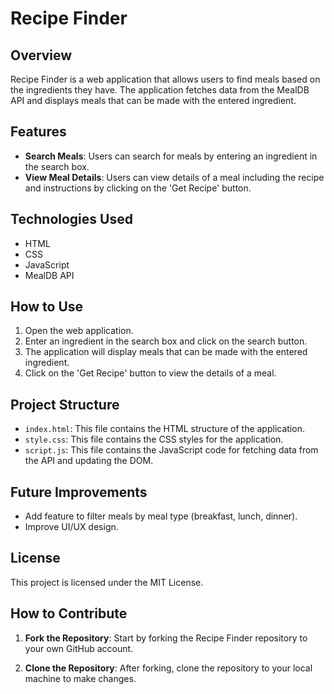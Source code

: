 # Recipe Finder

## Overview
Recipe Finder is a web application that allows users to find meals based on the ingredients they have. The application fetches data from the MealDB API and displays meals that can be made with the entered ingredient.

## Features
- **Search Meals**: Users can search for meals by entering an ingredient in the search box.
- **View Meal Details**: Users can view details of a meal including the recipe and instructions by clicking on the 'Get Recipe' button.

## Technologies Used
- HTML
- CSS
- JavaScript
- MealDB API

## How to Use
1. Open the web application.
2. Enter an ingredient in the search box and click on the search button.
3. The application will display meals that can be made with the entered ingredient.
4. Click on the 'Get Recipe' button to view the details of a meal.

## Project Structure
- `index.html`: This file contains the HTML structure of the application.
- `style.css`: This file contains the CSS styles for the application.
- `script.js`: This file contains the JavaScript code for fetching data from the API and updating the DOM.

## Future Improvements
- Add feature to filter meals by meal type (breakfast, lunch, dinner).
- Improve UI/UX design.

## License
This project is licensed under the MIT License.

## How to Contribute

1. **Fork the Repository**: Start by forking the Recipe Finder repository to your own GitHub account.

2. **Clone the Repository**: After forking, clone the repository to your local machine to make changes.



